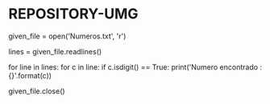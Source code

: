 # REPOSITORY-UMG

given_file = open('Numeros.txt', 'r')

lines = given_file.readlines()

for line in lines:
    for c in line:
        if c.isdigit() == True:
            print('Numero encontrado : {}'.format(c))

given_file.close()

